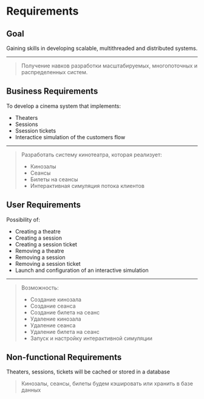 # Requirements

## Goal

Gaining skills in developing scalable, multithreaded and distributed  systems.
___
> Получение навков разработки масштабируемых, многопоточных и распределенных систем.

## Business Requirements

To develop a cinema system that implements:

+ Theaters
+ Sessions
+ Ssession tickets
+ Interactice simulation of the customers flow

___
> Разработать систему кинотеатра, которая реализует:
>
> + Кинозалы
> + Сеансы
> + Билеты на сеансы
> + Интерактивная симуляция потока клиентов

## User Requirements

Possibility of:

+ Creating a theatre
+ Creating a session
+ Creating a session ticket
+ Removing a theatre
+ Removing a session
+ Removing a session ticket
+ Launch and configuration of an interactive simulation

___

> Возможность:
>
> + Создание кинозала
> + Создание сеанса
> + Создание билета на сеанс
> + Удаление кинозала
> + Удаление сеанса
> + Удаление билета на сеанс
> + Запуск и настройку интерактивной симуляции

## Non-functional Requirements

Theaters, sessions, tickets will be cached or stored in a database

> Кинозалы, сеансы, билеты будем кэшировать или хранить в базе данных
